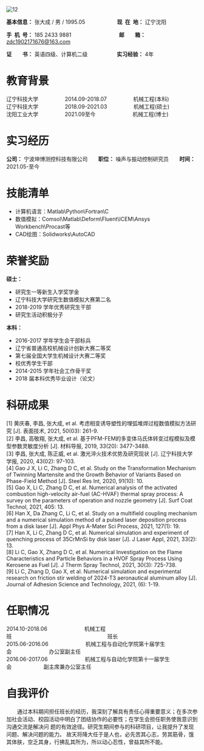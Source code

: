 
![12](https://user-images.githubusercontent.com/62428819/122177026-cbe43600-ceb7-11eb-820d-5790bc7d6075.jpg)

**基本信息：** 张大成 / 男 / 1995.05&emsp;&emsp;&emsp;&emsp;&emsp;&emsp;**现&ensp;在&ensp;地：** 辽宁沈阳

**手&ensp;机&ensp;号：** 185 2433 9881&emsp;&emsp;&emsp;&emsp;&emsp;&emsp;&emsp;&emsp;&emsp;**邮&emsp;&emsp;箱：** zdc1902171676@163.com

**证&emsp;&emsp;书：** 英语四级、计算机二级&emsp;&emsp;&emsp;&emsp;&emsp;&ensp;**实习经验：** 4年

<h1>教育背景</h1>

辽宁科技大学&emsp;&emsp;&emsp;&emsp;&emsp;2014.09-2018.07&emsp;&emsp;&emsp;&emsp;&emsp;机械工程(本科)<br/>
辽宁科技大学&emsp;&emsp;&emsp;&emsp;&emsp;2018.09-2021.03&emsp;&emsp;&emsp;&emsp;&emsp;机械工程(硕士)<br/>
沈阳工业大学&emsp;&emsp;&emsp;&emsp;&emsp;2021.09至今&emsp;&emsp;&emsp;&emsp;&emsp;&emsp;&emsp;机械工程(博士)
<h1>实习经历</h1>

**公司：** 宁波坤博测控科技有限公司&emsp;&emsp;**职位：** 噪声与振动控制研究员&emsp;&emsp;**时间：** 2021.05-至今

<h1>技能清单</h1>

- 计算机语言：Matlab\Python\Fortran\C
- 数值模拟：Comsol\Matlab\Deform\Fluent\ICEM\Ansys Workbench\Procast等
- CAD绘图：Solidworks\AutoCAD

<h1>荣誉奖励</h1> 

**硕士：** <br/>

- 研究生一等新生入学奖学金<br/>
- 辽宁科技大学研究生数值模拟大赛第二名 <br/>
- 2018-2019 学年优秀研究生干部<br/>
- 研究生活动积极分子

**本科：** <br/>

- 2016-2017 学年学生会干部标兵<br/>
- 辽宁省普通高校机械设计创新大赛二等奖  <br/>
- 第七届全国大学生机械设计大赛二等奖
- 校优秀学生干部  <br/>
- 2014-2015 学年社会工作骨干奖<br/>
- 2018 届本科优秀毕业设计（论文）<br/>

<h1>科研成果</h1>  

[1]	黄庆春, 李昌, 张大成, et al. 考虑相变诱导塑性的埋弧堆焊过程数值模拟方法研究 [J]. 表面技术, 2021, 50(03): 261-9.<br/>
[2]	李昌, 高敬翔, 张大成, et al. 基于PFM-FEM的多变体马氏体转变过程模拟及模型参数灵敏度分析 [J]. 材料导报, 2019, 33(20): 3477-3488.<br/>
[3]	李昌, 张大成, 陈正威, et al. 激光淬火技术优势及研究现状 [J]. 辽宁科技大学学报, 2020, 43(02): 97-103.<br/>
[4]	Gao J X, Li C, Zhang D C, et al. Study on the Transformation Mechanism of Twinning Martensite and the Growth Behavior of Variants Based on Phase-Field Method [J]. Steel Res Int, 2020, 91(10): 10.<br/>
[5]	Gao X, Li C, Zhang D C, et al. Numerical analysis of the activated combustion high-velocity air-fuel (AC-HVAF) thermal spray process: A survey on the parameters of operation and nozzle geometry [J]. Surf Coat Technol, 2021, 405: 13.<br/>
[6]	Han X, Da Zhang C, Li C, et al. Study on a multifield coupling mechanism and a numerical simulation method of a pulsed laser deposition process from a disk laser [J]. Appl Phys A-Mater Sci Process, 2021, 127(1): 19.<br/>
[7]	Han X, Li C, Zhang D C, et al. Numerical simulation and experiment of quenching process of 35CrMnSi by disk laser [J]. J Laser Appl, 2021, 33(2): 13.<br/>
[8]	Li C, Gao X, Zhang D C, et al. Numerical Investigation on the Flame Characteristics and Particle Behaviors in a HVOF Spray Process Using Kerosene as Fuel [J]. J Therm Spray Technol, 2021, 30(3): 725-738.<br/>
[9]	Li C, Zhang D, Gao X, et al. Numerical simulation and experimental research on friction stir welding of 2024-T3 aeronautical aluminum alloy [J]. Journal of Adhesion Science and Technology, 2021, (6): 1-19.<br/>

<h1>任职情况</h1>  

2014.10-2018.06&emsp;&emsp;&emsp;&emsp;&emsp;&emsp;&emsp;机械工程班&emsp;&emsp;&emsp;&emsp;&emsp;&emsp;&emsp;&emsp;&emsp;&emsp;&emsp;&emsp;&emsp;&emsp;&emsp;&emsp;&emsp;&emsp;班长<br/>
2015.06-2016.06&emsp;&emsp;&emsp;&emsp;&emsp;&emsp;&emsp;机械工程与自动化学院第十届学生会&emsp;&emsp;&emsp;&emsp;&emsp;&emsp;&emsp;办公室副主任 <br/>
2016.06-2017.06&emsp;&emsp;&emsp;&emsp;&emsp;&emsp;&emsp;机械工程与自动化学院第十一届学生会&emsp;&emsp;&emsp;&emsp;&emsp;&emsp;副主席兼办公室主任

<h1>自我评价</h1>

&emsp;&emsp;通过本科期间担任班长的经历，我深刻了解具有责任心得重要意义；在多次参加社会活动、校园活动中明白了团结协作的必要性；在学生会担任职务使我意识到沟通交流是解决问
题的有效途径。研究生期间参与的科研项目，让我提升了发现问题、解决问题的能力。 故天将降大任于是人也，必先苦其心志，劳其筋骨，饿其体肤，空乏其身，行拂乱其所为，所以动心忍性，曾益其所不能。
